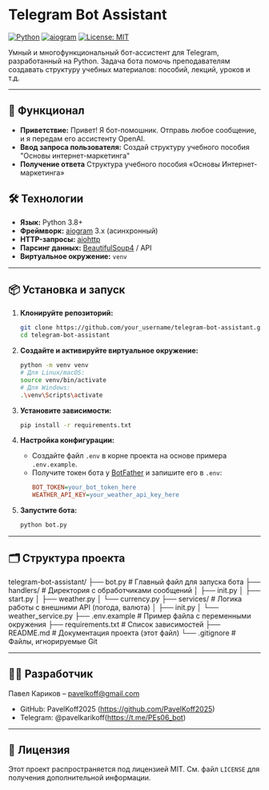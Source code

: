 # Telegram Bot Assistant

[![Python](https://img.shields.io/badge/Python-3.8+-blue.svg)](https://www.python.org/)
[![aiogram](https://img.shields.io/badge/aiogram-3.x-brightgreen.svg)](https://docs.aiogram.dev/)
[![License: MIT](https://img.shields.io/badge/License-MIT-yellow.svg)](https://opensource.org/licenses/MIT)

Умный и многофункциональный бот-ассистент для Telegram, разработанный на Python.
Задача бота помочь преподавателям создавать структуру учебных материалов: пособий, лекций, уроков и т.д.

---

## 🚀 Функционал

*   **Приветствие:** Привет! Я бот-помошник.
Отправь любое сообщение, и я передам его ассистенту OpenAI.
*   **Ввод запроса пользователя:** Создай структуру учебного пособия "Основы интернет-маркетинга"
*   **Получение ответа** Структура учебного пособия «Основы Интернет-маркетинга»

## 🛠️ Технологии

*   **Язык:** Python 3.8+
*   **Фреймворк:** [aiogram](https://docs.aiogram.dev/) 3.x (асинхронный)
*   **HTTP-запросы:** [aiohttp](https://docs.aiohttp.org/)
*   **Парсинг данных:** [BeautifulSoup4](https://www.crummy.com/software/BeautifulSoup/bs4/doc/) / API
*   **Виртуальное окружение:** `venv`

---

## 📦 Установка и запуск

1.  **Клонируйте репозиторий:**
    ```bash
    git clone https://github.com/your_username/telegram-bot-assistant.git
    cd telegram-bot-assistant
    ```

2.  **Создайте и активируйте виртуальное окружение:**
    ```bash
    python -m venv venv
    # Для Linux/macOS:
    source venv/bin/activate
    # Для Windows:
    .\venv\Scripts\activate
    ```

3.  **Установите зависимости:**
    ```bash
    pip install -r requirements.txt
    ```

4.  **Настройка конфигурации:**
    *   Создайте файл `.env` в корне проекта на основе примера `.env.example`.
    *   Получите токен бота у [BotFather](https://t.me/BotFather) и запишите его в `.env`:
        ```ini
        BOT_TOKEN=your_bot_token_here
        WEATHER_API_KEY=your_weather_api_key_here
        ```

5.  **Запустите бота:**
    ```bash
    python bot.py
    ```

---

## 🗂️ Структура проекта
telegram-bot-assistant/
├── bot.py # Главный файл для запуска бота
├── handlers/ # Директория с обработчиками сообщений
│ ├── init.py
│ ├── start.py
│ ├── weather.py
│ └── currency.py
├── services/ # Логика работы с внешними API (погода, валюта)
│ ├── init.py
│ └── weather_service.py
├── .env.example # Пример файла с переменными окружения
├── requirements.txt # Список зависимостей
├── README.md # Документация проекта (этот файл)
└── .gitignore # Файлы, игнорируемые Git

---

## 👨‍💻 Разработчик

Павел Кариков – pavelkoff@gmail.com

*   GitHub: PavelKoff2025 (https://github.com/PavelKoff2025)
*   Telegram: @pavelkarikoff(https://t.me/PEs06_bot)

---
## 📄 Лицензия

Этот проект распространяется под лицензией MIT. См. файл `LICENSE` для получения дополнительной информации.
